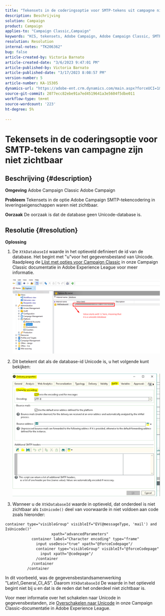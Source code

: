 ```yaml
---
title: "Tekensets in de coderingsoptie voor SMTP-tekens uit campagne niet zichtbaar"
description: Beschrijving
solution: Campaign
product: Campaign
applies-to: "Campaign Classic,Campaign"
keywords: "KCS, tekensets, Adobe Campaign, Adobe Campaign Classic, SMTP-tekencoderingsoptie niet zichtbaar, XtkDatabaseId-variabele"
resolution: Resolution
internal-notes: "TK206362"
bug: false
article-created-by: Victoria Barnato
article-created-date: "3/6/2023 9:47:01 PM"
article-published-by: Victoria Barnato
article-published-date: "3/17/2023 8:08:57 PM"
version-number: 5
article-number: KA-15305
dynamics-url: "https://adobe-ent.crm.dynamics.com/main.aspx?forceUCI=1&pagetype=entityrecord&etn=knowledgearticle&id=0082eb6b-68bc-ed11-83ff-6045bd006a22"
source-git-commit: 2077ecc82ebe91a7ed4519641a3e5604f5dbe011
workflow-type: tm+mt
source-wordcount: '223'
ht-degree: 5%

---
```


# Tekensets in de coderingsoptie voor SMTP-tekens van campagne zijn niet zichtbaar

## Beschrijving {#description}


<b>Omgeving</b>
Adobe Campaign Classic Adobe Campaign

<b>Probleem</b>
Tekensets in de optie Adobe Campaign SMTP-tekencodering in leveringseigenschappen waren niet zichtbaar.

<b>Oorzaak</b>
De oorzaak is dat de database geen Unicode-database is.


## Resolutie {#resolution}


<b>Oplossing</b>

1. De `XtkDatabaseId` waarde in het optieveld definieert de id van de database. Het begint met &quot;u&quot;voor het gegevensbestand van Unicode. Raadpleeg de [Lijst met opties voor Campaign Classic](https://experienceleague.adobe.com/docs/campaign-classic/using/installing-campaign-classic/appendices/configuring-campaign-options.html?lang=nl) in onze Campaign Classic documentatie in Adobe Experience League voor meer informatie.



   ![](assets/bf1b2c42-ffc4-ed11-83ff-6045bd0065f9.png)
2. Dit betekent dat als de database-id Unicode is, u het volgende kunt bekijken:

   ![](assets/a09fa8de-fdc4-ed11-83ff-6045bd0065f9.png)
3. Wanneer u de `XtkDatabaseId` waarde in optieveld, dat onderdeel is niet zichtbaar als `IsUnicode()` deel van voorwaarde in niet voldoen aan code zoals hieronder:



```
container type="visibleGroup" visibleIf="EV(@messageType, 'mail') and IsUnicode()"
                     xpath="advancedParameters"
            container label="Character encoding" type="frame"
              input useDesc="true" xpath="@forceCodepage"/
              container type="visibleGroup" visibleIf="@forceCodepage"
                input xpath="@codepage"/
              /container
            /container
          /container
```




In dit voorbeeld, was de gegevensbestandsamenwerking &quot;Latin1_General_CI_AS&quot;. Daarom `XtkDatabaseId` De waarde in het optieveld begint niet bij u en dat is de reden dat het onderdeel niet zichtbaar is.

Voor meer informatie over het schakelen naar Unicode in gegevensbestanden, zie [Overschakelen naar Unicode](https://experienceleague.adobe.com/docs/campaign-classic/using/monitoring-campaign-classic/updating-adobe-campaign/switching-to-unicode.html) in onze Campaign Classic-documentatie in Adobe Experience League.
